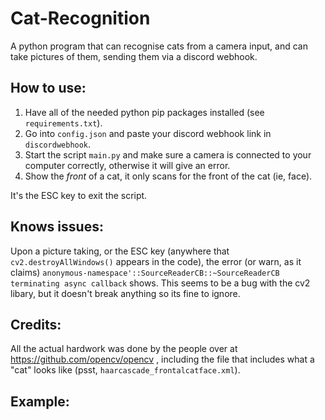 # Cat-Recognition
A python program that can recognise cats from a camera input, and can take pictures of them, sending them via a discord webhook.

## How to use:

1. Have all of the needed python pip packages installed (see `requirements.txt`).
2. Go into `config.json` and paste your discord webhook link in `discordwebhook`.
3. Start the script `main.py` and make sure a camera is connected to your computer correctly, otherwise it will give an error.
4. Show the *front* of a cat, it only scans for the front of the cat (ie, face).  

It's the ESC key to exit the script.

## Knows issues:

Upon a picture taking, or the ESC key (anywhere that `cv2.destroyAllWindows()` appears in the code), the error (or warn, as it claims) ``anonymous-namespace'::SourceReaderCB::~SourceReaderCB terminating async callback`` shows. This seems to be a bug with the cv2 libary, but it doesn't break anything so its fine to ignore.

## Credits:

All the actual hardwork was done by the people over at https://github.com/opencv/opencv , including the file that includes what a "cat" looks like (psst, `haarcascade_frontalcatface.xml`).

## Example:

